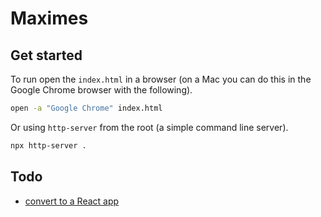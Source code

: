 # Maximes

## Get started

To run open the `index.html` in a browser (on a Mac you can do this in the Google Chrome browser with the following).

```bash
open -a "Google Chrome" index.html
```

Or using `http-server` from the root (a simple command line server).

```bash
npx http-server .
```

## Todo

- [convert to a React app](./convert-to-react-steps.md)
